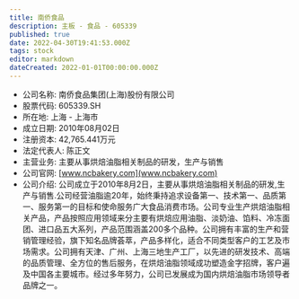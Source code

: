 ```yaml
---
title: 南侨食品
description: 主板 - 食品 - 605339
published: true
date: 2022-04-30T19:41:53.000Z
tags: stock
editor: markdown
dateCreated: 2022-01-01T00:00:00.000Z
---
```


- 公司名称: 南侨食品集团(上海)股份有限公司
- 股票代码: 605339.SH
- 所在地: 上海 - 上海市
- 成立日期: 2010年08月02日
- 注册资本: 42,765.441万元
- 法定代表人: 陈正文
- 主营业务: 主要从事烘焙油脂相关制品的研发，生产与销售
- 公司官网: [www.ncbakery.com](www.ncbakery.com)
- 公司介绍: 公司成立于2010年8月2日，主要从事烘焙油脂相关制品的研发,生产与销售.公司经营油脂逾20年，始终秉持追求设备第一、技术第一、品质第一、服务第一的目标和使命服务广大食品消费市场。公司专业生产烘焙油脂相关产品，产品按照应用领域来分主要有烘焙应用油脂、淡奶油、馅料、冷冻面团、进口品五大系列，产品范围涵盖200多个品种。公司拥有丰富的生产和营销管理经验，旗下知名品牌荟萃，产品多样化，适合不同类型客户的工艺及市场需求。公司拥有天津、广州、上海三地生产工厂，以先进的研发技术、高端的品质管理、全方位的售后服务，在烘焙油脂领域成功塑造金字招牌，客户遍及中国各主要城市。经过多年努力，公司已发展成为国内烘焙油脂市场领导者品牌之一。


